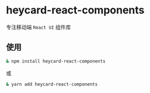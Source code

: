 # heycard-react-components

专注移动端 `React UI` 组件库

## 使用

```zsh
& npm install heycard-react-components
```

或

```zsh
& yarn add heycard-react-components
```
